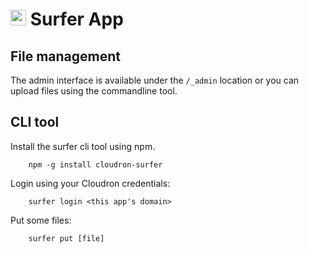# <img src="/documentation/img/surfer-logo.png" width="25px"> Surfer App

## File management

The admin interface is available under the `/_admin` location or you can upload files using the commandline tool.

## CLI tool

Install the surfer cli tool using npm.

```
    npm -g install cloudron-surfer
```

Login using your Cloudron credentials:

```
    surfer login <this app's domain>
```

Put some files:

```
    surfer put [file]
```

